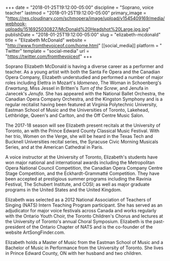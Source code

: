 +++
date = "2018-01-25T19:12:00-05:00"
discipline = "Soprano, voice teacher"
lastmod = "2018-01-25T19:12:00-05:00"
primary_image = "https://res.cloudinary.com/schmopera/image/upload/v1545409169/media/webhook-uploads/1516925030827/McDonald%20Headshot%20Large.jpg.jpg"
publishDate = "2018-01-25T19:12:00-05:00"
slug = "elizabeth-mcdonald"
title = "Elizabeth McDonald"
website = "http://www.fromthevoiceof.com/home.html"
[[social_media]]
platform = " Twitter"
template = "social-media"
url = "https://twitter.com/fromthevoiceof"
+++

Soprano Elizabeth McDonald is having a diverse career as a performer and teacher.  As a young artist with both the Santa Fe Opera and the Canadian Opera Company, Elizabeth understudied and performed a number of major roles including Elettra in Mozart's *Idomeneo*, The Woman in Schoenberg's *Erwartung*, Miss Jessel in Britten's *Turn of the Screw*, and Jenufa in Janecek's *Jenufa*.  She has appeared with the National Ballet Orchestra, the Canadian Opera Company Orchestra, and the Kingston Symphony and is a regular recitalist having been featured at Virginia Polytechnic University, Eastman School of Music and the Universities of Toronto, Lakehead, Lethbridge, Queen's and Carlton, and the Off Centre Music Salon. 

The 2017-18 season will see Elizabeth present recitals at the University of Toronto, an with the Prince Edward County Classical Music Festival. With her trio, Women on the Verge, she will be heard in the Texas Tech and Bucknell Universities recital series, the Syracuse Civic Morning Musicals Series, and at the American Cathedral in Paris.

A voice instructor at the University of Toronto, Elizabeth's students have won major national and international awards including the Metropolitan Opera National Council Competition, the Canadian Opera Company Centre Stage Competition, and the Eckhardt-Grammatté Competition. They have been accepted at prestigious summer programs including the Ravinia Festival, The Schubert Institute, and COSI; as well as major graduate programs in the United States and the United Kingdom.

Elizabeth was selected as a 2012 National Association of Teachers of Singing (NATS) Intern Teaching Program participant. She has served as an adjudicator for major voice festivals across Canada and works regularly with the Ontario Youth Choir, the Toronto Children's Chorus and lectures at the University of Toronto's annual Choral Symposium.  Elizabeth is the past-president of the Ontario Chapter of NATS and is the co-founder of the website ArtSongFinder.com.

Elizabeth holds a Master of Music from the Eastman School of Music and a Bachelor of Music in Performance from the University of Toronto. She lives in Prince Edward County, ON with her husband and two children. 
